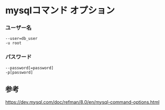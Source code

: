 ﻿# mysqlコマンド オプション

### ユーザー名

```clike
--user=db_user
-u root
```

### パスワード

```clike
--password[=password]
-p[password]
```

## 参考

https://dev.mysql.com/doc/refman/8.0/en/mysql-command-options.html
